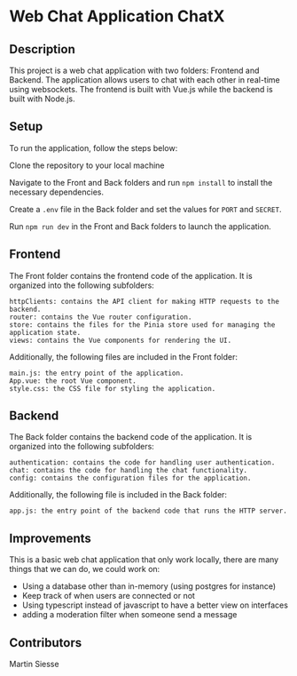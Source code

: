 # Web Chat Application ChatX

## Description

This project is a web chat application with two folders: Frontend and Backend. The application allows users to chat with each other in real-time using websockets. The frontend is built with Vue.js while the backend is built with Node.js.

## Setup
To run the application, follow the steps below:

Clone the repository to your local machine

Navigate to the Front and Back folders and run `npm install` to install the necessary dependencies.

Create a `.env` file in the Back folder and set the values for `PORT` and `SECRET`.

Run `npm run dev` in the Front and Back folders to launch the application.

## Frontend
The Front folder contains the frontend code of the application. It is organized into the following subfolders:

```
httpClients: contains the API client for making HTTP requests to the backend.
router: contains the Vue router configuration.
store: contains the files for the Pinia store used for managing the application state.
views: contains the Vue components for rendering the UI.
```

Additionally, the following files are included in the Front folder:

```
main.js: the entry point of the application.
App.vue: the root Vue component.
style.css: the CSS file for styling the application.
```

## Backend
The Back folder contains the backend code of the application. It is organized into the following subfolders:

```
authentication: contains the code for handling user authentication.
chat: contains the code for handling the chat functionality.
config: contains the configuration files for the application.
```

Additionally, the following file is included in the Back folder:

```
app.js: the entry point of the backend code that runs the HTTP server.
```

## Improvements

This is a basic web chat application that only work locally, there are many things that we can do, we could work on:
- Using a database other than in-memory (using postgres for instance)
- Keep track of when users are connected or not
- Using typescript instead of javascript to have a better view on interfaces
- adding a moderation filter when someone send a message

## Contributors

Martin Siesse